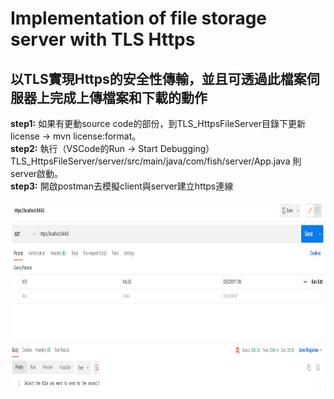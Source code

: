 # Implementation of file storage server with TLS Https
## 以TLS實現Https的安全性傳輸，並且可透過此檔案伺服器上完成上傳檔案和下載的動作
**step1:** 如果有更動source code的部份，到TLS_HttpsFileServer目錄下更新license -> mvn license:format。  
**step2:** 執行（VSCode的Run -> Start Debugging）TLS_HttpsFileServer/server/src/main/java/com/fish/server/App.java 則server啟動。   
**step3:** 開啟postman去模擬client與server建立https連線   
&emsp;&emsp;&emsp;<img src="https://github.com/csiemichelin/Implementation-of-file-storage-server-with-TLS-Https/blob/main/TLS_HttpsFileServer/images/knock.png?raw=true" width="1000" height="300">  

